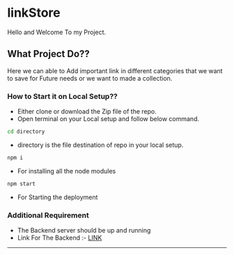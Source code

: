 # linkStore

Hello and Welcome To my Project.


## What Project Do??
Here we can able to Add important link in different categories that we want to save for Future needs or we want to made a collection.

### How to Start it on Local Setup??
* Either clone  or download the Zip file of the repo.
* Open terminal on your Local setup and follow below command.


```bash
cd directory

```
* directory is the file destination of repo in your local setup.
```bash
npm i 

```
* For installing all the node modules
```bash
npm start
```
* For Starting the deployment 
 ### Additional Requirement
* The Backend server should be up and running 
* Link For The Backend :-  [LINK](https://github.com/Riteshgupta2906/linkStoreBackend.git)
*********************************
